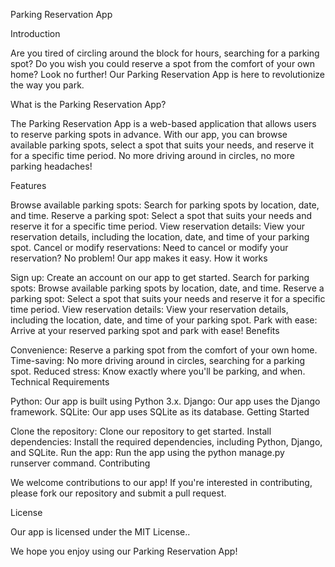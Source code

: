 Parking Reservation App

Introduction

Are you tired of circling around the block for hours, searching for a parking spot? Do you wish you could reserve a spot from the comfort of your own home? Look no further! Our Parking Reservation App is here to revolutionize the way you park.

What is the Parking Reservation App?

The Parking Reservation App is a web-based application that allows users to reserve parking spots in advance. With our app, you can browse available parking spots, select a spot that suits your needs, and reserve it for a specific time period. No more driving around in circles, no more parking headaches!

Features

Browse available parking spots: Search for parking spots by location, date, and time.
Reserve a parking spot: Select a spot that suits your needs and reserve it for a specific time period.
View reservation details: View your reservation details, including the location, date, and time of your parking spot.
Cancel or modify reservations: Need to cancel or modify your reservation? No problem! Our app makes it easy.
How it works

Sign up: Create an account on our app to get started.
Search for parking spots: Browse available parking spots by location, date, and time.
Reserve a parking spot: Select a spot that suits your needs and reserve it for a specific time period.
View reservation details: View your reservation details, including the location, date, and time of your parking spot.
Park with ease: Arrive at your reserved parking spot and park with ease!
Benefits

Convenience: Reserve a parking spot from the comfort of your own home.
Time-saving: No more driving around in circles, searching for a parking spot.
Reduced stress: Know exactly where you'll be parking, and when.
Technical Requirements

Python: Our app is built using Python 3.x.
Django: Our app uses the Django framework.
SQLite: Our app uses SQLite as its database.
Getting Started

Clone the repository: Clone our repository to get started.
Install dependencies: Install the required dependencies, including Python, Django, and SQLite.
Run the app: Run the app using the python manage.py runserver command.
Contributing

We welcome contributions to our app! If you're interested in contributing, please fork our repository and submit a pull request.

License

Our app is licensed under the MIT License..

We hope you enjoy using our Parking Reservation App!